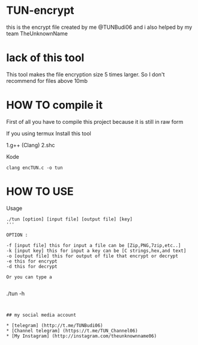 # TUN-encrypt
this is the encrypt file created by me @TUNBudi06 and i also helped by my team TheUnknownName
# lack of this tool
This tool makes the file encryption size 5 times larger. So I don't recommend for files above 10mb
# HOW TO compile it
First of all you have to compile this project because it is still in raw form

If you using termux
Install this tool

1.g++ (Clang)
2.shc

Kode
```
clang encTUN.c -o tun
```

# HOW TO USE
Usage
```
./tun [option] [input file] [output file] [key]
'''

OPTION :

-f [input file] this for input a file can be [Zip,PNG,7zip,etc..]
-k [input key] this for input a key can be [C strings,hex,and text]
-o [output file] this for output of file that encrypt or decrypt
-e this for encrypt
-d this for decrypt

Or you can type a


```
./tun -h
```


## my social media account

* [telegram] (http://t.me/TUNBudi06)
* [Channel telegram] (https://t.me/TUN_Channel06)
* [My Instagram] (http://instagram.com/theunknownname06)


